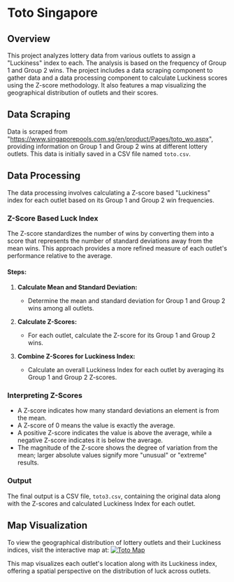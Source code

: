# Toto Singapore

## Overview
This project analyzes lottery data from various outlets to assign a "Luckiness" index to each. The analysis is based on the frequency of Group 1 and Group 2 wins. The project includes a data scraping component to gather data and a data processing component to calculate Luckiness scores using the Z-score methodology. It also features a map visualizing the geographical distribution of outlets and their scores.

## Data Scraping
Data is scraped from "https://www.singaporepools.com.sg/en/product/Pages/toto_wo.aspx", providing information on Group 1 and Group 2 wins at different lottery outlets. This data is initially saved in a CSV file named `toto.csv`.

## Data Processing
The data processing involves calculating a Z-score based "Luckiness" index for each outlet based on its Group 1 and Group 2 win frequencies.

### Z-Score Based Luck Index
The Z-score standardizes the number of wins by converting them into a score that represents the number of standard deviations away from the mean wins. This approach provides a more refined measure of each outlet's performance relative to the average.

#### Steps:
1. **Calculate Mean and Standard Deviation:**
   - Determine the mean and standard deviation for Group 1 and Group 2 wins among all outlets.
   
2. **Calculate Z-Scores:**
   - For each outlet, calculate the Z-score for its Group 1 and Group 2 wins.

3. **Combine Z-Scores for Luckiness Index:**
   - Calculate an overall Luckiness Index for each outlet by averaging its Group 1 and Group 2 Z-scores.

### Interpreting Z-Scores
- A Z-score indicates how many standard deviations an element is from the mean.
- A Z-score of 0 means the value is exactly the average.
- A positive Z-score indicates the value is above the average, while a negative Z-score indicates it is below the average.
- The magnitude of the Z-score shows the degree of variation from the mean; larger absolute values signify more "unusual" or "extreme" results.

### Output
The final output is a CSV file, `toto3.csv`, containing the original data along with the Z-scores and calculated Luckiness Index for each outlet.

## Map Visualization
To view the geographical distribution of lottery outlets and their Luckiness indices, visit the interactive map at:
[![Toto Map](https://felt.com/map/Toto-Map-qZDghtiGQuO2JEZyKxkIND/embed)](https://felt.com/map/Toto-Map-qZDghtiGQuO2JEZyKxkIND?loc=1.34978,103.84148,12.25z&share=1)

This map visualizes each outlet's location along with its Luckiness index, offering a spatial perspective on the distribution of luck across outlets.
